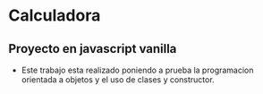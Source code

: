 # Calculadora

## Proyecto en javascript vanilla

- Este trabajo esta realizado poniendo a prueba la programacion orientada a objetos y el uso de clases y constructor.